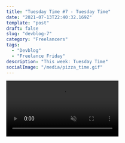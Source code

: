 ```yaml
---
title: "Tuesday Time #7 - Tuesday Time"
date: "2021-07-13T22:40:32.169Z"
template: "post"
draft: false
slug: "devblog-7"
category: "Freelancers"
tags:
  - "Devblog"
  - "Freelance Friday"
description: "This week: Tuesday Time"
socialImage: "/media/pizza_time.gif"
---
```


<video autoplay loop muted playsinline>
  <source src="/media/dev7/simple_thing.mp4" type="video/mp4">
</video
